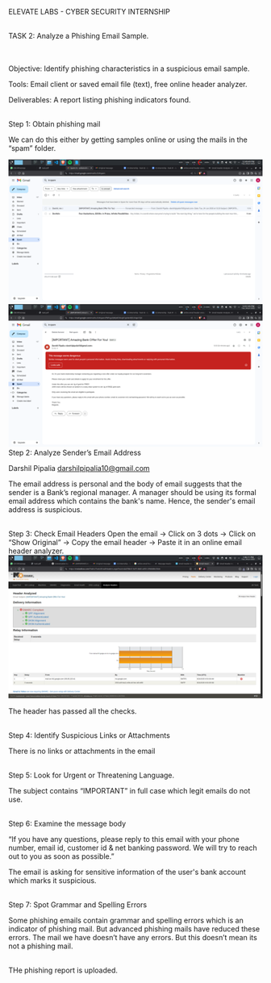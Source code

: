 ELEVATE LABS - CYBER SECURITY INTERNSHIP

<br>
TASK 2: Analyze a Phishing Email Sample.  

<br><br>
Objective: Identify phishing characteristics in a suspicious email sample.

Tools: Email client or saved email file (text), free online header analyzer.

Deliverables: A report listing phishing indicators found.

<br>
Step 1: Obtain phishing mail

We can do this either by getting samples online or using the mails in the “spam” folder.

<img src="images/1.png">

<img src="images/2.png">

<br>
Step 2: Analyze Sender’s Email Address

Darshil Pipalia <darshilpipalia10@gmail.com>

The email address is personal and the body of email suggests that the sender is a Bank’s regional manager. 
A manager should be using its formal email address which contains the bank's name.
Hence, the sender's email address is suspicious.

<br>
Step 3: Check Email Headers
Open the email -> Click on 3 dots -> Click on “Show Original” -> Copy the email header -> Paste it in an online email header analyzer.

<img src="images/3.png">

The header has passed all the checks.

<br>
Step 4: Identify Suspicious Links or Attachments

There is no links or attachments in the email

<br>
Step 5: Look for Urgent or Threatening Language.

The subject contains “IMPORTANT” in full case which legit emails do not use.

<br>
Step 6: Examine the message body

“If you have any questions, please reply to this email with your phone number, email id, customer id & net banking password. We will try to reach out to you as soon as possible.”

The email is asking for sensitive information of the user's bank account which marks it suspicious.

<br>
Step 7: Spot Grammar and Spelling Errors

Some phishing emails contain grammar and spelling errors which is an indicator of phishing mail. But advanced phishing mails have reduced these errors.
The mail we have doesn’t have any errors. But this doesn’t mean its not a phishing mail.

<br>
THe phishing report is uploaded.

